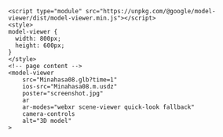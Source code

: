 <!-- Import the component -->
    <script type="module" src="https://unpkg.com/@google/model-viewer/dist/model-viewer.min.js"></script>
    <style>
    model-viewer {
      width: 800px;
      height: 600px;
    }
    </style>
    <!-- page content -->
    <model-viewer
        src="Minahasa08.glb?time=1"
        ios-src="Minahasa08.m.usdz"
        poster="screenshot.jpg"
        ar
        ar-modes="webxr scene-viewer quick-look fallback"
        camera-controls
        alt="3D model"
    >
